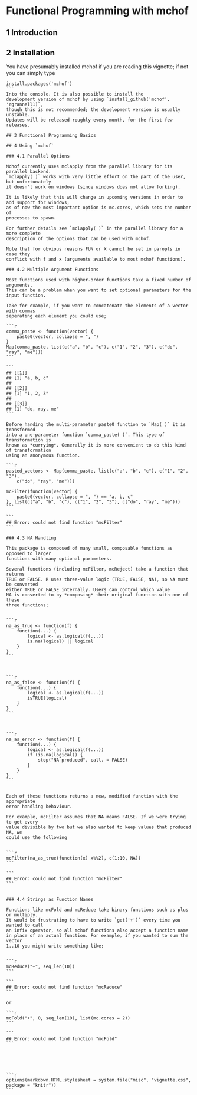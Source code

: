 <!--
%\VignetteEngine{knitr}
%\VignetteIndexEntry{Functional Programming with mchof}
-->

Functional Programming with mchof
=================================

## 1 Introduction

## 2 Installation

You have presumably installed mchof if you are reading this vignette; if not
you can simply type
````
install.packages('mchof')
```
Into the console. It is also possible to install the 
development version of mchof by using `install_github('mchof', 'rgrannell1)`, 
though this is not recommended; the development version is usually unstable. 
Updates will be released roughly every month, for the first few releases.

## 3 Functional Programming Basics

## 4 Using `mchof`

### 4.1 Parallel Options

Mchof currently uses mclapply from the parallel library for its parallel backend. 
`mclapply( )` works with very little effort on the part of the user, but unfortunately
it doesn't work on windows (since windows does not allow forking). 

It is likely that this will change in upcoming versions in order to add support for windows;
as of now the most important option is mc.cores, which sets the number of 
processes to spawn. 

For further details see `mclapply( )` in the parallel library for a more complete 
description of the options that can be used with mchof. 

Note that for obvious reasons FUN or X cannot be set in paropts in case they
conflict with f and x (arguments available to most mchof functions).

### 4.2 Multiple Argument Functions

Most functions used with higher-order functions take a fixed number of arguments.
This can be a problem when you want to set optional parameters for the input function.

Take for example, if you want to concatenate the elements of a vector with commas
seperating each element you could use;

```r
comma_paste <- function(vector) {
    paste0(vector, collapse = ", ")
}
Map(comma_paste, list(c("a", "b", "c"), c("1", "2", "3"), c("do", "ray", "me")))
```

```
## [[1]]
## [1] "a, b, c"
## 
## [[2]]
## [1] "1, 2, 3"
## 
## [[3]]
## [1] "do, ray, me"
```

Before handing the multi-parameter paste0 function to `Map( )` it is transformed
into a one-parameter function `comma_paste( )`. This type of transformation is 
known as *currying*. Generally it is more convenient to do this kind of transformation
using an anonymous function.

```r
pasted_vectors <- Map(comma_paste, list(c("a", "b", "c"), c("1", "2", "3"), 
    c("do", "ray", "me")))

mcFilter(function(vector) {
    paste0(vector, collapse = ", ") == "a, b, c"
}, list(c("a", "b", "c"), c("1", "2", "3"), c("do", "ray", "me")))
```

```
## Error: could not find function "mcFilter"
```

### 4.3 NA Handling

This package is composed of many small, composable functions as opposed to larger 
functions with many optional parameters. 

Several functions (including mcFilter, mcReject) take a function that returns
TRUE or FALSE. R uses three-value logic (TRUE, FALSE, NA), so NA must be converted
either TRUE or FALSE internally. Users can control which value
NA is converted to by *composing* their original function with one of these 
three functions;


```r
na_as_true <- function(f) {
    function(...) {
        logical <- as.logical(f(...))
        is.na(logical) || logical
    }
}
```



```r
na_as_false <- function(f) {
    function(...) {
        logical <- as.logical(f(...))
        isTRUE(logical)
    }
}
```



```r
na_as_error <- function(f) {
    function(...) {
        logical <- as.logical(f(...))
        if (is.na(logical)) {
            stop("NA produced", call. = FALSE)
        }
    }
}
```


Each of these functions returns a new, modified function with the appropriate
error handling behaviour.

For example, mcFilter assumes that NA means FALSE. If we were trying to get every
value divisible by two but we also wanted to keep values that produced NA, we 
could use the following


```r
mcFilter(na_as_true(function(x) x%%2), c(1:10, NA))
```

```
## Error: could not find function "mcFilter"
```


### 4.4 Strings as Function Names

Functions like mcFold and mcReduce take binary functions such as plus or multiply.
It would be frustrating to have to write `get('+')` every time you wanted to call
an infix operator, so all mchof functions also accept a function name
in place of an actual function. For example, if you wanted to sum the vector 
1..10 you might write something like; 


```r
mcReduce("+", seq_len(10))
```

```
## Error: could not find function "mcReduce"
```

or

```r
mcFold("+", 0, seq_len(10), list(mc.cores = 2))
```

```
## Error: could not find function "mcFold"
```





```r
options(markdown.HTML.stylesheet = system.file("misc", "vignette.css", package = "knitr"))
```

